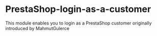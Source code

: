 # PrestaShop-login-as-a-customer
This module enables you to login as a PrestaShop customer originally introduced by MahmutGulerce
